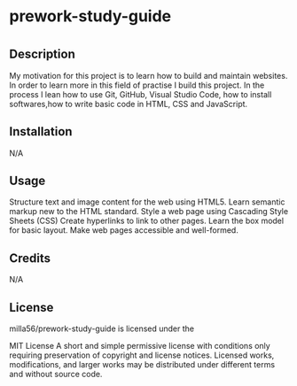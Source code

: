 # prework-study-guide
# <Prework Study Guide Webpage>

## Description

My motivation for this project is to learn how to build and maintain websites. In order to learn more in this field of practise I build this project. In the process I lean how to use Git, GitHub, Visual Studio Code, how to install softwares,how to write basic code in HTML, CSS and JavaScript.

## Installation

N/A

## Usage

Structure text and image content for the web using HTML5.
Learn semantic markup new to the HTML standard.
Style a web page using Cascading Style Sheets (CSS)
Create hyperlinks to link to other pages.
Learn the box model for basic layout.
Make web pages accessible and well-formed.

## Credits

N/A

## License

milla56/prework-study-guide is licensed under the

MIT License
A short and simple permissive license with conditions only requiring preservation of copyright and license notices. Licensed works, modifications, and larger works may be distributed under different terms and without source code.


